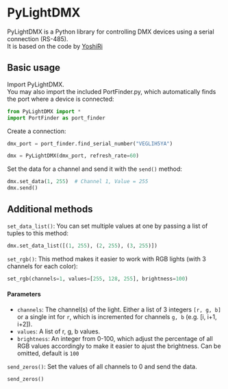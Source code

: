 # PyLightDMX

PyLightDMX is a Python library for controlling DMX devices using a serial connection (RS-485). <br> It is based on the code by [YoshiRi](https://github.com/YoshiRi/PyDMX)

## Basic usage

Import PyLightDMX. <br> You may also import the included PortFinder.py, which automatically finds the port where a device is connected:

```python
from PyLightDMX import *
import PortFinder as port_finder
```

Create a connection:
```python
dmx_port = port_finder.find_serial_number("VEGLIH5YA")

dmx = PyLightDMX(dmx_port, refresh_rate=60)
```

Set the data for a channel and send it with the `send()` method:
```python
dmx.set_data(1, 255)  # Channel 1, Value = 255
dmx.send()
```

## Additional methods

`set_data_list()`: You can set multiple values at one by passing a list of tuples to this method:
```python
dmx.set_data_list([(1, 255), (2, 255), (3, 255)])
```

`set_rgb()`: This method makes it easier to work with RGB lights (with 3 channels for each color):
```python
set_rgb(channels=1, values=[255, 128, 255], brightness=100)
```

#### Parameters

- `channels`: The channel(s) of the light. Either a list of 3 integers `[r, g, b]` or a single int for `r`, which is incremented for channels `g, b` (e.g. [i, i+1, i+2]).
- `values`: A list of r, g, b values.
- `brightness`: An integer from 0-100, which adjust the percentage of all RGB values accordingly to make it easier to ajust the brightness. Can be omitted, default is `100`

`send_zeros()`: Set the values of all channels to 0 and send the data.
```python
send_zeros()
```
